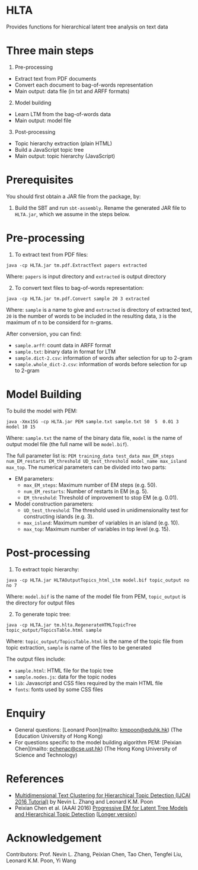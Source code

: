 # HLTA
Provides functions for hierarchical latent tree analysis on text data

# Three main steps

1. Pre-processing
  * Extract text from PDF documents
  * Convert each document to bag-of-words representation
  * Main output: data file (in txt and ARFF formats)
2. Model building
  * Learn LTM from the bag-of-words data
  * Main output: model file
3. Post-processing
  * Topic hierarchy extraction (plain HTML)
  * Build a JavaScript topic tree
  * Main output: topic hierarchy (JavaScript)

# Prerequisites

You should first obtain a JAR file from the package, by:

1. Build the SBT and run `sbt-assembly`.  Rename the generated JAR file to `HLTA.jar`, which we assume in the steps below.

# Pre-processing

1. To extract text from PDF files:

  ```
  java -cp HLTA.jar tm.pdf.ExtractText papers extracted
  ```

  Where: `papers` is input directory and `extracted` is output directory

2. To convert text files to bag-of-words representation:

  ```
  java -cp HLTA.jar tm.pdf.Convert sample 20 3 extracted
  ```
  
  Where: `sample` is a name to give and `extracted` is directory of extracted text, `20` is the number of words to be included in the resulting data, `3` is the maximum of n to be considerd for n-grams.
 
  After conversion, you can find:
  - `sample.arff`: count data in ARFF format
  - `sample.txt`: binary data in format for LTM
  - `sample.dict-2.csv`: information of words after selection for up to 2-gram
  - `sample.whole_dict-2.csv`: information of words before selection for up to 2-gram

# Model Building

To build the model with PEM:

```
java -Xmx15G -cp HLTA.jar PEM sample.txt sample.txt 50  5  0.01 3 model 10 15
```

Where: `sample.txt` the name of the binary data file, `model` is the name of output model file (the full name will be `model.bif`). 

The full parameter list is: `PEM training_data test_data max_EM_steps num_EM_restarts EM_threshold UD_test_threshold model_name max_island max_top`.  The numerical parameters can be divided into two parts:

* EM parameters:
  * `max_EM_steps`: Maximum number of EM steps (e.g. 50).
  * `num_EM_restarts`: Number of restarts in EM (e.g. 5).
  * `EM_threshold`: Threshold of improvement to stop EM (e.g. 0.01).
* Model construction parameters:
  * `UD_test_threshold`: The threshold used in unidimensionality test for constructing islands (e.g. 3).
  * `max_island`: Maximum number of variables in an island (e.g. 10).
  * `max_top`: Maximum number of variables in top level (e.g. 15).

# Post-processing

1. To extract topic hierarchy:
  ```
  java -cp HLTA.jar HLTAOutputTopics_html_Ltm model.bif topic_output no no 7
  ```

  Where: `model.bif` is the name of the model file from PEM, `topic_output` is the directory for output files

2. To generate topic tree:

  ```
  java -cp HLTA.jar tm.hlta.RegenerateHTMLTopicTree topic_output/TopicsTable.html sample
  ```
  
  Where: `topic_output/TopicsTable.html` is the name of the topic file from topic extraction, `sample` is name of the files to be generated
  
  The output files include:
  * `sample.html`: HTML file for the topic tree
  * `sample.nodes.js`: data for the topic nodes
  * `lib`: Javascript and CSS files required by the main HTML file
  * `fonts`: fonts used by some CSS files

# Enquiry

* General questions: [Leonard Poon](mailto: kmpoon@eduhk.hk) (The Education University of Hong Kong)
* For questions specific to the model building algorithm PEM: [Peixian Chen](mailto: pchenac@cse.ust.hk) (The Hong Kong University of Science and Technology)

# References

* [Multidimensional Text Clustering for Hierarchical Topic Detection (IJCAI 2016 Tutorial)](http://www.cse.ust.hk/~lzhang/topic/ijcai2016/) by Nevin L. Zhang and Leonard K.M. Poon
* Peixian Chen et al. (AAAI 2016) [Progressive EM for Latent Tree Models and Hierarchical Topic Detection](https://www.aaai.org/ocs/index.php/AAAI/AAAI16/paper/download/11818/11764) [[Longer version](https://arxiv.org/abs/1605.06650)]

# Acknowledgement

Contributors: Prof. Nevin L. Zhang, Peixian Chen, Tao Chen, Tengfei Liu, Leonard K.M. Poon, Yi Wang
